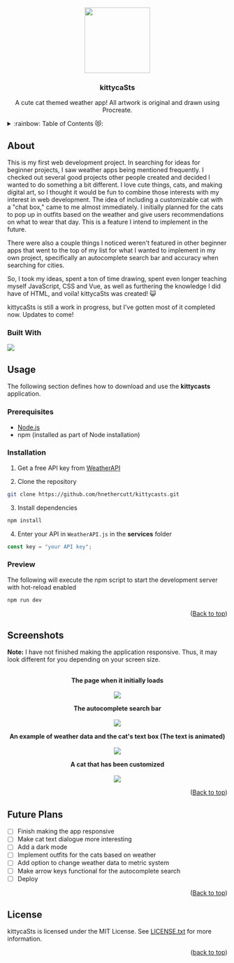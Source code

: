 <a id="readme"></a>

<!--APP LOGO-->
<br />
<div align="center">
  <img src="https://github.com/user-attachments/assets/62c3275d-f9cd-4c95-a1e0-b66f341d0f0b" width="150px">
  
  <h3 align="center">kittycaSts</h3>
  
  <p align="center">A cute cat themed weather app! All artwork is original and drawn using Procreate.</p>
</div>

<!--TABLE OF CONTENTS-->
<details>
  <summary>:rainbow: Table of Contents 😻: </summary>
  <ol>
    <li>
      <a href="#about">About</a>
    </li>
    <li>
      <a href="#usage">Usage</a>
      <ul>
        <li><a href="#prerequisites">Prerequisites</a></li>
        <li><a href="#installation">Installation</a></li>
        <li><a href="#preview">Preview</a></li>
      </ul>
    </li>
    <li><a href="#screenshots">Screenshots</a></li>
    <li><a href="#future-plans">Future Plans</a></li>
    <li><a href="#license">License</a></li>
  </ol>
</details>

<!--ABOUT-->
## About
This is my first web development project. In searching for ideas for beginner projects, I saw weather apps being mentioned frequently. I checked out several good projects other people created and decided I wanted to do something a bit different. I love cute things, cats, and making digital art, so I thought it would be fun to combine those interests with my interest in web development. The idea of including a customizable cat with a "chat box," came to me almost immediately. I initially planned for the cats to pop up in outfits based on the weather and give users recommendations on what to wear that day. This is a feature I intend to implement in the future.

There were also a couple things I noticed weren't featured in other beginner apps that went to the top of my list for what I wanted to implement in my own project, specifically an autocomplete search bar and accuracy when searching for cities. 

So, I took my ideas, spent a ton of time drawing, spent even longer teaching myself JavaScript, CSS and Vue, as well as furthering the knowledge I did have of HTML, and voila! kittycaSts was created! 😺

kittycaSts is still a work in progress, but I've gotten most of it completed now. Updates to come!

### Built With

<img src="https://img.shields.io/badge/Vue.js-35495E?style=for-the-badge&logo=vuedotjs&logoColor=4FC08D">

<!--USAGE AND INSTALLATION-->
## Usage

The following section defines how to download and use the **kittycasts** application.

### Prerequisites

- [Node.js](https://nodejs.org/en)
- npm (installed as part of Node installation)

### Installation

1. Get a free API key from [WeatherAPI](https://www.weatherapi.com/)
  
2. Clone the repository

```sh
git clone https://github.com/hnethercutt/kittycasts.git
```

3. Install dependencies

```sh
npm install
```

4. Enter your API in `WeatherAPI.js` in the **services** folder

```js
const key = "your API key";
```

### Preview

The following will execute the npm script to start the development server with hot-reload enabled

```sh
npm run dev
```

<p align="right">(<a href="#readme">Back to top</a>)</p>

<!--USAGE EXAMPLES/SCREENSHOTS-->
## Screenshots

**Note:** I have not finished making the application responsive. Thus, it may look different for you depending on your screen size.
<br />
<br />

<p align="center">
  <b>The page when it initially loads</b>
  <br />
  <br />
  <img src="https://github.com/user-attachments/assets/b18c6d4a-b470-4b20-84b8-cbdb01614d5e">
</p>

<p align="center">
  <b>The autocomplete search bar</b>
  <br />
  <br />
  <img src="https://github.com/user-attachments/assets/4d8f0c47-8c08-49c1-a935-689f9fc690d2">
</p>

<p align="center">
  <b>An example of weather data and the cat's text box (The text is animated)</b>
  <br />
  <br />
  <img src="https://github.com/user-attachments/assets/00bf028f-bacd-41ee-abf6-ecb8af702a67">
</p>

<p align="center">
  <b>A cat that has been customized</b>
  <br />
  <br />
  <img src="https://github.com/user-attachments/assets/c3aa5856-ce74-47f2-ae09-3d7be481c509">
</p>

<p align="right">(<a href="#readme">Back to top</a>)</p>

<!--FUTURE PLANS/TO-DO LIST-->
## Future Plans

- [ ] Finish making the app responsive 
- [ ] Make cat text dialogue more interesting
- [ ] Add a dark mode
- [ ] Implement outfits for the cats based on weather
- [ ] Add option to change weather data to metric system
- [ ] Make arrow keys functional for the autocomplete search
- [ ] Deploy

<p align="right">(<a href="#readme">Back to top</a>)</p>

## License

kittycaSts is licensed under the MIT License. See [LICENSE.txt](LICENSE.txt) for more information.

<p align="right">(<a href="#readme-top">back to top</a>)</p>
